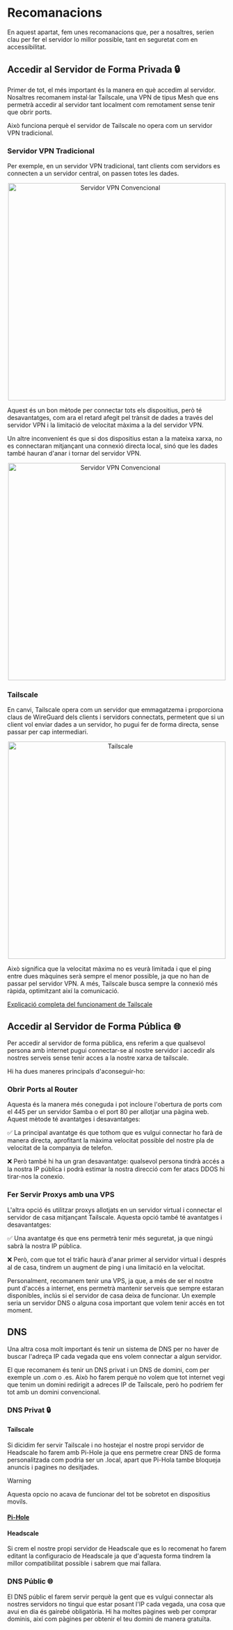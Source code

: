 # Recomanacions

En aquest apartat, fem unes recomanacions que, per a nosaltres, serien clau per fer el servidor lo millor possible, tant en seguretat com en accessibilitat.

## Accedir al Servidor de Forma Privada 🔒

Primer de tot, el més important és la manera en què accedim al servidor. Nosaltres recomanem instal·lar Tailscale, una VPN de tipus Mesh que ens permetrà accedir al servidor tant localment com remotament sense tenir que obrir ports.

Això funciona perquè el servidor de Tailscale no opera com un servidor VPN tradicional.

### Servidor VPN Tradicional

Per exemple, en un servidor VPN tradicional, tant clients com servidors es connecten a un servidor central, on passen totes les dades.

<div align="center">
<img src="https://github.com/Otorexer/SerLliure/assets/118485801/78c07065-8bd3-48c1-a37c-ba6287af56d0" alt="Servidor VPN Convencional" style="height: 500px;">
</div>

Aquest és un bon mètode per connectar tots els dispositius, però té desavantatges, com ara el retard afegit pel trànsit de dades a través del servidor VPN i la limitació de velocitat màxima a la del servidor VPN.

Un altre inconvenient és que si dos dispositius estan a la mateixa xarxa, no es connectaran mitjançant una connexió directa local, sinó que les dades també hauran d'anar i tornar del servidor VPN.

<div align="center">
<img src="https://github.com/Otorexer/SerLliure/assets/118485801/10a214b2-c2d7-4a90-ab55-d22ceda308e2" alt="Servidor VPN Convencional" style="height: 500px;">
</div>

### Tailscale

En canvi, Tailscale opera com un servidor que emmagatzema i proporciona claus de WireGuard dels clients i servidors connectats, permetent que si un client vol enviar dades a un servidor, ho pugui fer de forma directa, sense passar per cap intermediari.

<div align="center">
<img src="https://github.com/Otorexer/SerLliure/assets/118485801/2e2de98c-9cad-4851-b21a-55748fa01b22" alt="Tailscale" style="height: 500px;">
</div>

Això significa que la velocitat màxima no es veurà limitada i que el ping entre dues màquines serà sempre el menor possible, ja que no han de passar pel servidor VPN. A més, Tailscale busca sempre la connexió més ràpida, optimitzant així la comunicació.

[Explicació completa del funcionament de Tailscale](https://tailscale.com/blog/how-tailscale-works/)

## Accedir al Servidor de Forma Pública 🌐

Per accedir al servidor de forma pública, ens referim a que qualsevol persona amb internet pugui connectar-se al nostre servidor i accedir als nostres serveis sense tenir acces a la nostre xarxa de tailscale.

Hi ha dues maneres principals d'aconseguir-ho:

### Obrir Ports al Router

Aquesta és la manera més coneguda i pot incloure l'obertura de ports com el 445 per un servidor Samba o el port 80 per allotjar una pàgina web. Aquest mètode té avantatges i desavantatges:

✅ La principal avantatge és que tothom que es vulgui connectar ho farà de manera directa, aprofitant la màxima velocitat possible del nostre pla de velocitat de la companyia de telefon.

❌ Però també hi ha un gran desavantatge: qualsevol persona tindrà accés a la nostra IP pública i podrà estimar la nostra direcció com fer atacs DDOS hi tirar-nos la conexio.

### Fer Servir Proxys amb una VPS

L'altra opció és utilitzar proxys allotjats en un servidor virtual i connectar el servidor de casa mitjançant Tailscale. Aquesta opció també té avantatges i desavantatges:

✅ Una avantatge és que ens permetrà tenir més seguretat, ja que ningú sabrà la nostra IP pública.

❌ Però, com que tot el tràfic haurà d'anar primer al servidor virtual i després al de casa, tindrem un augment de ping i una limitació en la velocitat.

Personalment, recomanem tenir una VPS, ja que, a més de ser el nostre punt d'accés a internet, ens permetrà mantenir serveis que sempre estaran disponibles, inclús si el servidor de casa deixa de funcionar. Un exemple seria un servidor DNS o alguna cosa important que volem tenir accés en tot moment.

## DNS

Una altra cosa molt important és tenir un sistema de DNS per no haver de buscar l'adreça IP cada vegada que ens volem connectar a algun servidor.

El que recomanem és tenir un DNS privat i un DNS de domini, com per exemple un .com o .es. Això ho farem perquè no volem que tot internet vegi que tenim un domini redirigit a adreces IP de Tailscale, però ho podríem fer tot amb un domini convencional.

### DNS Privat 🔒

#### Tailscale

Si dicidim fer servir Tailscale i no hostejar el nostre propi servidor de Headscale ho farem amb Pi-Hole ja que ens permetre crear DNS de forma personalitzada com podria ser un .local, apart que Pi-Hola tambe bloqueja anuncis i pagines no desitjades.

> [!WARNING]
> Aquesta opcio no acava de funcionar del tot be sobretot en dispositius movils.

#### [Pi-Hole](https://github.com/Otorexer/SerLliure/tree/main/Serveis/Pi-Hole)

#### Headscale

Si crem el nostre propi servidor de Headscale que es lo recomenat ho farem editant la configuracio de Headscale ja que d'aquesta forma tindrem la millor compatibilitat possible i sabrem que mai fallara.

### DNS Públic 🌐

El DNS públic el farem servir perquè la gent que es vulgui connectar als nostres servidors no tingui que estar posant l'IP cada vegada, una cosa que avui en dia és gairebé obligatòria. Hi ha moltes pàgines web per comprar dominis, així com pàgines per obtenir el teu domini de manera gratuïta.
